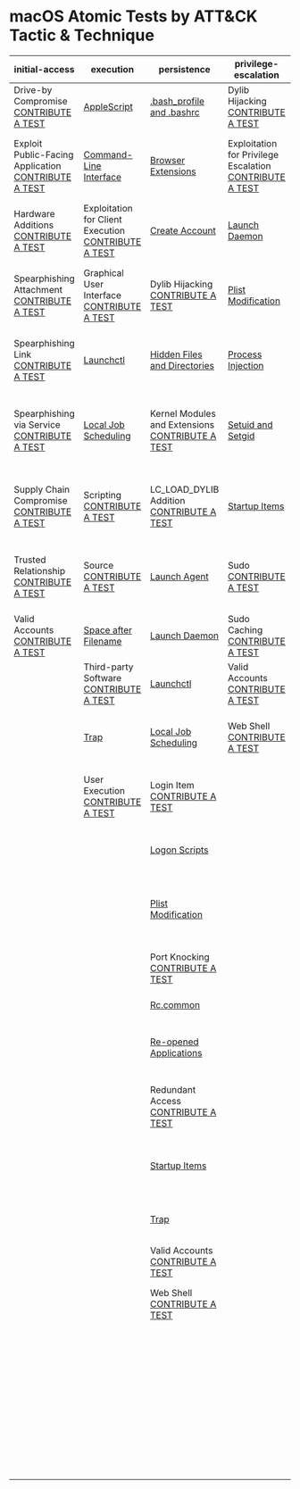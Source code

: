 # macOS Atomic Tests by ATT&CK Tactic & Technique
| initial-access | execution | persistence | privilege-escalation | defense-evasion | credential-access | discovery | lateral-movement | collection | exfiltration | command-and-control |
|-----|-----|-----|-----|-----|-----|-----|-----|-----|-----|-----|
| Drive-by Compromise [CONTRIBUTE A TEST](https://atomicredteam.io/contributing) | [AppleScript](./T1155/T1155.md) | [.bash_profile and .bashrc](./T1156/T1156.md) | Dylib Hijacking [CONTRIBUTE A TEST](https://atomicredteam.io/contributing) | Binary Padding [CONTRIBUTE A TEST](https://atomicredteam.io/contributing) | [Bash History](./T1139/T1139.md) | [Account Discovery](./T1087/T1087.md) | [AppleScript](./T1155/T1155.md) | [Audio Capture](./T1123/T1123.md) | Automated Exfiltration [CONTRIBUTE A TEST](https://atomicredteam.io/contributing) | Commonly Used Port [CONTRIBUTE A TEST](https://atomicredteam.io/contributing) |
| Exploit Public-Facing Application [CONTRIBUTE A TEST](https://atomicredteam.io/contributing) | [Command-Line Interface](./T1059/T1059.md) | [Browser Extensions](./T1176/T1176.md) | Exploitation for Privilege Escalation [CONTRIBUTE A TEST](https://atomicredteam.io/contributing) | [Clear Command History](./T1146/T1146.md) | [Brute Force](./T1110/T1110.md) | Application Window Discovery [CONTRIBUTE A TEST](https://atomicredteam.io/contributing) | Application Deployment Software [CONTRIBUTE A TEST](https://atomicredteam.io/contributing) | [Automated Collection](./T1119/T1119.md) | [Data Compressed](./T1002/T1002.md) | Communication Through Removable Media [CONTRIBUTE A TEST](https://atomicredteam.io/contributing) |
| Hardware Additions [CONTRIBUTE A TEST](https://atomicredteam.io/contributing) | Exploitation for Client Execution [CONTRIBUTE A TEST](https://atomicredteam.io/contributing) | [Create Account](./T1136/T1136.md) | [Launch Daemon](./T1160/T1160.md) | Code Signing [CONTRIBUTE A TEST](https://atomicredteam.io/contributing) | [Credentials in Files](./T1081/T1081.md) | Browser Bookmark Discovery [CONTRIBUTE A TEST](https://atomicredteam.io/contributing) | Exploitation of Remote Services [CONTRIBUTE A TEST](https://atomicredteam.io/contributing) | [Clipboard Data](./T1115/T1115.md) | [Data Encrypted](./T1022/T1022.md) | Connection Proxy [CONTRIBUTE A TEST](https://atomicredteam.io/contributing) |
| Spearphishing Attachment [CONTRIBUTE A TEST](https://atomicredteam.io/contributing) | Graphical User Interface [CONTRIBUTE A TEST](https://atomicredteam.io/contributing) | Dylib Hijacking [CONTRIBUTE A TEST](https://atomicredteam.io/contributing) | [Plist Modification](./T1150/T1150.md) | [Disabling Security Tools](./T1089/T1089.md) | Exploitation for Credential Access [CONTRIBUTE A TEST](https://atomicredteam.io/contributing) | [File and Directory Discovery](./T1083/T1083.md) | [Logon Scripts](./T1037/T1037.md) | [Data Staged](./T1074/T1074.md) | [Data Transfer Size Limits](./T1030/T1030.md) | Custom Command and Control Protocol [CONTRIBUTE A TEST](https://atomicredteam.io/contributing) |
| Spearphishing Link [CONTRIBUTE A TEST](https://atomicredteam.io/contributing) | [Launchctl](./T1152/T1152.md) | [Hidden Files and Directories](./T1158/T1158.md) | [Process Injection](./T1055/T1055.md) | Exploitation for Defense Evasion [CONTRIBUTE A TEST](https://atomicredteam.io/contributing) | [Input Capture](./T1056/T1056.md) | [Network Service Scanning](./T1046/T1046.md) | [Remote File Copy](./T1105/T1105.md) | Data from Information Repositories [CONTRIBUTE A TEST](https://atomicredteam.io/contributing) | [Exfiltration Over Alternative Protocol](./T1048/T1048.md) | Custom Cryptographic Protocol [CONTRIBUTE A TEST](https://atomicredteam.io/contributing) |
| Spearphishing via Service [CONTRIBUTE A TEST](https://atomicredteam.io/contributing) | [Local Job Scheduling](./T1168/T1168.md) | Kernel Modules and Extensions [CONTRIBUTE A TEST](https://atomicredteam.io/contributing) | [Setuid and Setgid](./T1166/T1166.md) | [File Deletion](./T1107/T1107.md) | [Input Prompt](./T1141/T1141.md) | [Network Share Discovery](./T1135/T1135.md) | Remote Services [CONTRIBUTE A TEST](https://atomicredteam.io/contributing) | Data from Local System [CONTRIBUTE A TEST](https://atomicredteam.io/contributing) | Exfiltration Over Command and Control Channel [CONTRIBUTE A TEST](https://atomicredteam.io/contributing) | Data Encoding [CONTRIBUTE A TEST](https://atomicredteam.io/contributing) |
| Supply Chain Compromise [CONTRIBUTE A TEST](https://atomicredteam.io/contributing) | Scripting [CONTRIBUTE A TEST](https://atomicredteam.io/contributing) | LC_LOAD_DYLIB Addition [CONTRIBUTE A TEST](https://atomicredteam.io/contributing) | [Startup Items](./T1165/T1165.md) | [Gatekeeper Bypass](./T1144/T1144.md) | [Keychain](./T1142/T1142.md) | Password Policy Discovery [CONTRIBUTE A TEST](https://atomicredteam.io/contributing) | SSH Hijacking [CONTRIBUTE A TEST](https://atomicredteam.io/contributing) | Data from Network Shared Drive [CONTRIBUTE A TEST](https://atomicredteam.io/contributing) | Exfiltration Over Other Network Medium [CONTRIBUTE A TEST](https://atomicredteam.io/contributing) | Data Obfuscation [CONTRIBUTE A TEST](https://atomicredteam.io/contributing) |
| Trusted Relationship [CONTRIBUTE A TEST](https://atomicredteam.io/contributing) | Source [CONTRIBUTE A TEST](https://atomicredteam.io/contributing) | [Launch Agent](./T1159/T1159.md) | Sudo [CONTRIBUTE A TEST](https://atomicredteam.io/contributing) | [HISTCONTROL](./T1148/T1148.md) | Network Sniffing [CONTRIBUTE A TEST](https://atomicredteam.io/contributing) | [Permission Groups Discovery](./T1069/T1069.md) | Third-party Software [CONTRIBUTE A TEST](https://atomicredteam.io/contributing) | Data from Removable Media [CONTRIBUTE A TEST](https://atomicredteam.io/contributing) | Exfiltration Over Physical Medium [CONTRIBUTE A TEST](https://atomicredteam.io/contributing) | Domain Fronting [CONTRIBUTE A TEST](https://atomicredteam.io/contributing) |
| Valid Accounts [CONTRIBUTE A TEST](https://atomicredteam.io/contributing) | [Space after Filename](./T1151/T1151.md) | [Launch Daemon](./T1160/T1160.md) | Sudo Caching [CONTRIBUTE A TEST](https://atomicredteam.io/contributing) | [Hidden Files and Directories](./T1158/T1158.md) | [Private Keys](./T1145/T1145.md) | [Process Discovery](./T1057/T1057.md) |  | [Input Capture](./T1056/T1056.md) | Scheduled Transfer [CONTRIBUTE A TEST](https://atomicredteam.io/contributing) | Fallback Channels [CONTRIBUTE A TEST](https://atomicredteam.io/contributing) |
|  | Third-party Software [CONTRIBUTE A TEST](https://atomicredteam.io/contributing) | [Launchctl](./T1152/T1152.md) | Valid Accounts [CONTRIBUTE A TEST](https://atomicredteam.io/contributing) | [Hidden Users](./T1147/T1147.md) | Securityd Memory [CONTRIBUTE A TEST](https://atomicredteam.io/contributing) | [Remote System Discovery](./T1018/T1018.md) |  | [Screen Capture](./T1113/T1113.md) |  | Multi-Stage Channels [CONTRIBUTE A TEST](https://atomicredteam.io/contributing) |
|  | [Trap](./T1154/T1154.md) | [Local Job Scheduling](./T1168/T1168.md) | Web Shell [CONTRIBUTE A TEST](https://atomicredteam.io/contributing) | Hidden Window [CONTRIBUTE A TEST](https://atomicredteam.io/contributing) | Two-Factor Authentication Interception [CONTRIBUTE A TEST](https://atomicredteam.io/contributing) | [Security Software Discovery](./T1063/T1063.md) |  | Video Capture [CONTRIBUTE A TEST](https://atomicredteam.io/contributing) |  | Multi-hop Proxy [CONTRIBUTE A TEST](https://atomicredteam.io/contributing) |
|  | User Execution [CONTRIBUTE A TEST](https://atomicredteam.io/contributing) | Login Item [CONTRIBUTE A TEST](https://atomicredteam.io/contributing) |  | Indicator Removal from Tools [CONTRIBUTE A TEST](https://atomicredteam.io/contributing) |  | [System Information Discovery](./T1082/T1082.md) |  |  |  | Multiband Communication [CONTRIBUTE A TEST](https://atomicredteam.io/contributing) |
|  |  | [Logon Scripts](./T1037/T1037.md) |  | [Indicator Removal on Host](./T1070/T1070.md) |  | [System Network Configuration Discovery](./T1016/T1016.md) |  |  |  | Multilayer Encryption [CONTRIBUTE A TEST](https://atomicredteam.io/contributing) |
|  |  | [Plist Modification](./T1150/T1150.md) |  | [Install Root Certificate](./T1130/T1130.md) |  | System Network Connections Discovery [CONTRIBUTE A TEST](https://atomicredteam.io/contributing) |  |  |  | Port Knocking [CONTRIBUTE A TEST](https://atomicredteam.io/contributing) |
|  |  | Port Knocking [CONTRIBUTE A TEST](https://atomicredteam.io/contributing) |  | LC_MAIN Hijacking [CONTRIBUTE A TEST](https://atomicredteam.io/contributing) |  | [System Owner/User Discovery](./T1033/T1033.md) |  |  |  | Remote Access Tools [CONTRIBUTE A TEST](https://atomicredteam.io/contributing) |
|  |  | [Rc.common](./T1163/T1163.md) |  | [Launchctl](./T1152/T1152.md) |  |  |  |  |  | [Remote File Copy](./T1105/T1105.md) |
|  |  | [Re-opened Applications](./T1164/T1164.md) |  | Masquerading [CONTRIBUTE A TEST](https://atomicredteam.io/contributing) |  |  |  |  |  | Standard Application Layer Protocol [CONTRIBUTE A TEST](https://atomicredteam.io/contributing) |
|  |  | Redundant Access [CONTRIBUTE A TEST](https://atomicredteam.io/contributing) |  | Obfuscated Files or Information [CONTRIBUTE A TEST](https://atomicredteam.io/contributing) |  |  |  |  |  | Standard Cryptographic Protocol [CONTRIBUTE A TEST](https://atomicredteam.io/contributing) |
|  |  | [Startup Items](./T1165/T1165.md) |  | [Plist Modification](./T1150/T1150.md) |  |  |  |  |  | Standard Non-Application Layer Protocol [CONTRIBUTE A TEST](https://atomicredteam.io/contributing) |
|  |  | [Trap](./T1154/T1154.md) |  | Port Knocking [CONTRIBUTE A TEST](https://atomicredteam.io/contributing) |  |  |  |  |  | Uncommonly Used Port [CONTRIBUTE A TEST](https://atomicredteam.io/contributing) |
|  |  | Valid Accounts [CONTRIBUTE A TEST](https://atomicredteam.io/contributing) |  | [Process Injection](./T1055/T1055.md) |  |  |  |  |  | Web Service [CONTRIBUTE A TEST](https://atomicredteam.io/contributing) |
|  |  | Web Shell [CONTRIBUTE A TEST](https://atomicredteam.io/contributing) |  | Redundant Access [CONTRIBUTE A TEST](https://atomicredteam.io/contributing) |  |  |  |  |  |  |
|  |  |  |  | [Rootkit](./T1014/T1014.md) |  |  |  |  |  |  |
|  |  |  |  | Scripting [CONTRIBUTE A TEST](https://atomicredteam.io/contributing) |  |  |  |  |  |  |
|  |  |  |  | [Space after Filename](./T1151/T1151.md) |  |  |  |  |  |  |
|  |  |  |  | Valid Accounts [CONTRIBUTE A TEST](https://atomicredteam.io/contributing) |  |  |  |  |  |  |
|  |  |  |  | Web Service [CONTRIBUTE A TEST](https://atomicredteam.io/contributing) |  |  |  |  |  |  |
